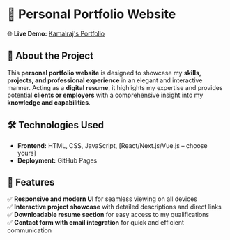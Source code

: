 # 🚀 Personal Portfolio Website  

🌐 **Live Demo:** [Kamalraj's Portfolio](https://kamalraj-s.github.io/Kamalraj-s-portfolio/)  

## 📌 About the Project  
This **personal portfolio website** is designed to showcase my **skills, projects, and professional experience** in an elegant and interactive manner. Acting as a **digital resume**, it highlights my expertise and provides potential **clients or employers** with a comprehensive insight into my **knowledge and capabilities**.  

## 🛠️ Technologies Used  
- **Frontend:** HTML, CSS, JavaScript, [React/Next.js/Vue.js – choose yours]  
- **Deployment:** GitHub Pages  

## 🎯 Features  
✅ **Responsive and modern UI** for seamless viewing on all devices  
✅ **Interactive project showcase** with detailed descriptions and direct links  
✅ **Downloadable resume section** for easy access to my qualifications  
✅ **Contact form with email integration** for quick and efficient communication  
